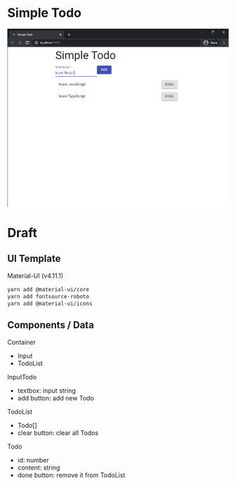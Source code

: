 
# Simple Todo

![simple_todo_demo.png](simple_todo_demo.png)

# Draft

## UI Template

Material-UI (v4.11.1)

```
yarn add @material-ui/core
yarn add fontsource-roboto
yarn add @material-ui/icons
```

## Components / Data

Container
- Input
- TodoList

InputTodo
- textbox: input string
- add button: add new Todo

TodoList
- Todo[]
- clear button: clear all Todos

Todo
- id: number
- content: string
- done button: remove it from TodoList


